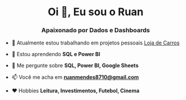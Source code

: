 <h1 align="center">Oi 👋, Eu sou o Ruan</h1>
<h3 align="center">Apaixonado por Dados e Dashboards</h3>

- 🔭 Atualmente estou trabalhando em projetos pessoais [Loja de Carros](https://bit.ly/3RpHbb2)

- 🌱 Estou aprendendo **SQL e Power BI**

- 💬 Me pergunte sobre **SQL, Power BI, Google Sheets**

- 📫 Você me acha em **ruanmendes8710@gmail.com**

- ❤️ Hobbies **Leitura, Investimentos, Futebol, Cinema**
  
<!---
<h3 align="left">Connect with me:</h3>
<p align="left">
<a href="https://linkedin.com/in/https://www.linkedin.com/in/ruan-mendes-8938a71b5/" target="blank"><img align="center" src="https://raw.githubusercontent.com/rahuldkjain/github-profile-readme-generator/master/src/images/icons/Social/linked-in-alt.svg" alt="https://www.linkedin.com/in/ruan-mendes-8938a71b5/" height="30" width="40" /></a>
<a href="https://instagram.com/https://www.instagram.com/ruan.m_04/" target="blank"><img align="center" src="https://raw.githubusercontent.com/rahuldkjain/github-profile-readme-generator/master/src/images/icons/Social/instagram.svg" alt="https://www.instagram.com/ruan.m_04/" height="30" width="40" /></a>
</p>

<h3 align="left">Languages and Tools:</h3>
<p align="left"> <a href="https://www.figma.com/" target="_blank" rel="noreferrer"> <img src="https://www.vectorlogo.zone/logos/figma/figma-icon.svg" alt="figma" width="40" height="40"/> </a> <a href="https://www.mysql.com/" target="_blank" rel="noreferrer"> <img src="https://raw.githubusercontent.com/devicons/devicon/master/icons/mysql/mysql-original-wordmark.svg" alt="mysql" width="40" height="40"/> </a> </p>


ruanpmendes/ruanpmendes is a ✨ special ✨ repository because its `README.md` (this file) appears on your GitHub profile.
You can click the Preview link to take a look at your changes.
--->
